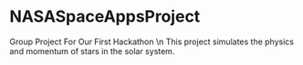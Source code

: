 # NASASpaceAppsProject
Group Project For Our First Hackathon \n
This project simulates the physics and momentum of stars in the solar system.
